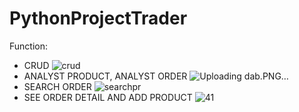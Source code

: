 # PythonProjectTrader
Function: 
- CRUD
![crud](https://user-images.githubusercontent.com/99375115/202906279-f9af6440-b7c6-4730-8ad1-b43d243797ad.PNG)
- ANALYST PRODUCT, ANALYST ORDER
![Uploading dab.PNG…]()
- SEARCH ORDER
![searchpr](https://user-images.githubusercontent.com/99375115/202906218-cd330f53-41cb-476a-8185-ccb93030f6d4.PNG)
- SEE ORDER DETAIL AND ADD PRODUCT
![41](https://user-images.githubusercontent.com/99375115/202906058-d3d9c328-7ee2-4eb8-8b2a-7b465b02048c.PNG)
